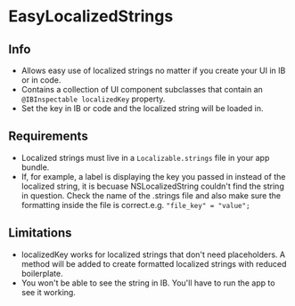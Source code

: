 #  EasyLocalizedStrings

## Info
* Allows easy use of localized strings no matter if you create your UI in IB or in code.
* Contains a collection of UI component subclasses that contain an `@IBInspectable localizedKey` property.
* Set the key in IB or code and the localized string will be loaded in.

## Requirements
* Localized strings must live in a `Localizable.strings` file in your app bundle.
* If, for example, a label is displaying the key you passed in instead of the localized string, it is becuase NSLocalizedString couldn't find the string in question. Check the name of the .strings file and also make sure the formatting inside the file is correct.e.g. `"file_key" = "value";` 

## Limitations
* localizedKey works for localized strings that don't need placeholders. A method will be added to create formatted localized strings with reduced boilerplate. 
* You won't be able to see the string in IB. You'll have to run the app to see it working.

